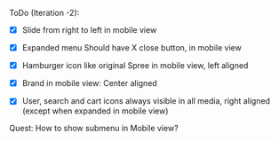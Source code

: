 ToDo (Iteration -2):
 - [x] Slide from right to left in mobile view
 - [x] Expanded menu Should have X close button, in mobile view
 - [x] Hamburger icon like original Spree in mobile view, left aligned
 - [x] Brand in mobile view: Center aligned
 - [x] User, search and cart icons always visible in all media, right aligned (except when expanded in mobile view)


Quest: How to show submenu in Mobile view?